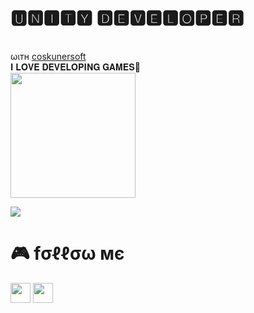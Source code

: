 <h1>🆄🅽🅸🆃🆈 🅳🅴🆅🅴🅻🅾🅿🅴🆁   </h1>
</br> ωιтн <a href="https://github.com/coskunersoft"> coskunersoft</a>
</br>𝐈 𝐋𝐎𝐕𝐄 𝐃𝐄𝐕𝐄𝐋𝐎𝐏𝐈𝐍𝐆 𝐆𝐀𝐌𝐄𝐒🚀 
</br>

  <img width="200" height="200" src="https://media2.giphy.com/media/iEvaIUPEKIRJSH4ghJ/giphy.gif?cid=ecf05e47qoom4et9bhn699kncyt7s74525zzciy2tjuyedkj&rid=giphy.gif" alt="" border="0">

![](https://komarev.com/ghpvc/?username=iremsevim)
  
 <H1> 🎮 fσℓℓσω мє</H1>


<a href="#">
  <i class="icon-linkedin"> <a href="https://www.linkedin.com/in/irem-sevim-a67796167/"> <img width="32" height="32" src="https://upload.wikimedia.org/wikipedia/commons/e/e9/Linkedin_icon.svg"></a></i>
    <i class="icon-linkedin"> <a href="https://www.youtube.com/channel/UCx2JqejbckkgOOwU4zraQiA/videos"> <img width="32" height="32" src="https://cdn.iconscout.com/icon/free/png-256/youtube-85-226402.png"></a></i>  
 </a>
